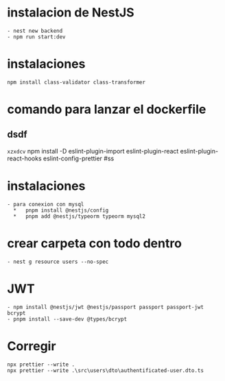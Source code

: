 # instalacion de NestJS

    - nest new backend
    - npm run start:dev

# instalaciones

    npm install class-validator class-transformer

# comando para lanzar el dockerfile

## dsdf

`xzxdcv`
npm install -D eslint-plugin-import eslint-plugin-react eslint-plugin-react-hooks eslint-config-prettier
#ss

# instalaciones

    - para conexion con mysql
      *   pnpm install @nestjs/config
      *   pnpm add @nestjs/typeorm typeorm mysql2

# crear carpeta con todo dentro

    - nest g resource users --no-spec

# JWT

    - npm install @nestjs/jwt @nestjs/passport passport passport-jwt bcrypt
    - pnpm install --save-dev @types/bcrypt

# Corregir

    npx prettier --write .
    npx prettier --write .\src\users\dto\authentificated-user.dto.ts
